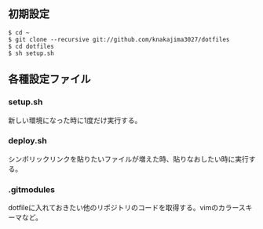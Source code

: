## 初期設定  
```shell
$ cd ~  
$ git clone --recursive git://github.com/knakajima3027/dotfiles  
$ cd dotfiles  
$ sh setup.sh  
```  
## 各種設定ファイル
### setup.sh
新しい環境になった時に1度だけ実行する。
### deploy.sh
シンボリックリンクを貼りたいファイルが増えた時、貼りなおしたい時に実行する。
### .gitmodules
dotfileに入れておきたい他のリポジトリのコードを取得する。vimのカラースキーマなど。

